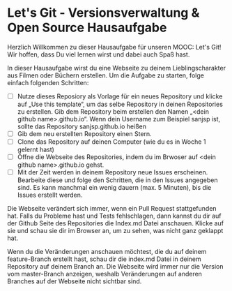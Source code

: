 # Let's Git - Versionsverwaltung & Open Source Hausaufgabe
Herzlich Willkommen zu dieser Hausaufgabe für unseren MOOC: Let's Git! Wir hoffen, dass Du viel lernen wirst und dabei auch Spaß hast.

In dieser Hausaufgabe wirst du eine Webseite zu deinem Lieblingscharakter aus Filmen oder Büchern erstellen. Um die Aufgabe zu starten, folge einfach folgenden Schritten:

- [ ] Nutze dieses Reposiory als Vorlage für ein neues Repository und klicke auf „Use this template“, um das selbe Repository in deinen Repositories zu erstellen. Gib dem Repository beim erstellen den Namen „\<dein github name\>.github.io“. Wenn dein Username zum Beispiel sanjsp ist, sollte das Repository sanjsp.github.io heißen
- [ ] Gib dem neu erstellten Repository einen Stern.
- [ ] Clone das Repository auf deinen Computer (wie du es in Woche 1 gelernt hast)
- [ ] Öffne die Webseite des Repositories, indem du im Brwoser auf  \<dein github name\>.github.io gehst.
- [ ] Mit der Zeit werden in deinem Repository neue Issues erscheinen. Bearbeite diese und folge den Schritten, die in den Issues angegeben sind. Es kann manchmal ein wenig dauern (max. 5 Minuten), bis die Issues erstellt werden.

Die Webseite verändert sich immer, wenn ein Pull Request stattgefunden hat. Falls du Probleme hast und Tests fehlschlagen, dann kannst du dir auf der Github Seite des Repositories die Index.md Datei anschauen. Klicke auf sie und schau sie dir im Browser an, um zu sehen, was nicht ganz geklappt hat. 

Wenn du die Veränderungen anschauen möchtest, die du auf deinem feature-Branch erstellt hast, schau dir die index.md Datei in deinem Repository auf deinem Branch an. Die Webseite wird immer nur die Version vom master-Branch anzeigen, weshalb Veränderungen auf anderen Branches auf der Webseite nicht sichtbar sind.

